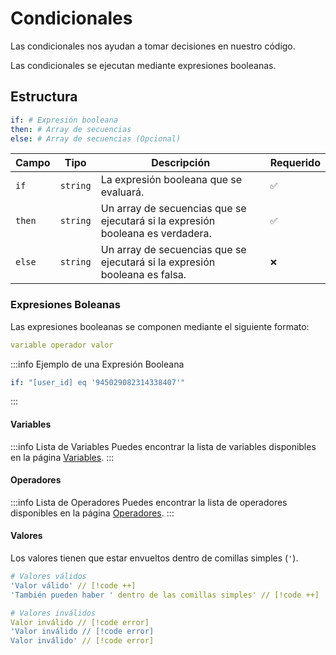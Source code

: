 # Condicionales

Las condicionales nos ayudan a tomar decisiones en nuestro código.

Las condicionales se ejecutan mediante expresiones booleanas.

## Estructura

```yml
if: # Expresión booleana
then: # Array de secuencias
else: # Array de secuencias (Opcional)
```

| Campo  | Tipo     | Descripción                                                                    | Requerido |
| ------ | -------- | ------------------------------------------------------------------------------ | --------- |
| `if`   | `string` | La expresión booleana que se evaluará.                                         | `✅`      |
| `then` | `string` | Un array de secuencias que se ejecutará si la expresión booleana es verdadera. | `✅`      |
| `else` | `string` | Un array de secuencias que se ejecutará si la expresión booleana es falsa.     | `❌`      |

### Expresiones Boleanas

Las expresiones booleanas se componen mediante el siguiente formato:

```yml
variable operador valor
```

:::info Ejemplo de una Expresión Booleana

```yml
if: "[user_id] eq '945029082314338407'"
```

:::

#### Variables

:::info Lista de Variables
Puedes encontrar la lista de variables disponibles en la página [Variables](../reference/variables.md).
:::

#### Operadores

:::info Lista de Operadores
Puedes encontrar la lista de operadores disponibles en la página [Operadores](../reference/operators.md).
:::

#### Valores

Los valores tienen que estar envueltos dentro de comillas simples (`'`).

```yml
# Valores válidos
'Valor válido' // [!code ++]
'También pueden haber ' dentro de las comillas simples' // [!code ++]

# Valores inválidos
Valor inválido // [!code error]
'Valor inválido // [!code error]
Valor inválido' // [!code error]
```
